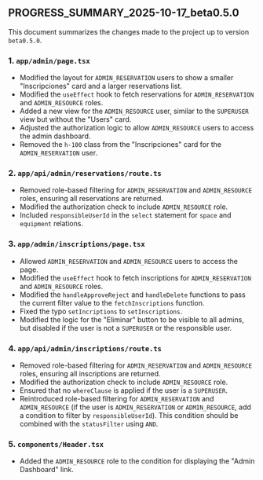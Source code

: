 ## PROGRESS_SUMMARY_2025-10-17_beta0.5.0

This document summarizes the changes made to the project up to version `beta0.5.0`.

### 1. `app/admin/page.tsx`
- Modified the layout for `ADMIN_RESERVATION` users to show a smaller "Inscripciones" card and a larger reservations list.
- Modified the `useEffect` hook to fetch reservations for `ADMIN_RESERVATION` and `ADMIN_RESOURCE` roles.
- Added a new view for the `ADMIN_RESOURCE` user, similar to the `SUPERUSER` view but without the "Users" card.
- Adjusted the authorization logic to allow `ADMIN_RESOURCE` users to access the admin dashboard.
- Removed the `h-100` class from the "Inscripciones" card for the `ADMIN_RESERVATION` user.

### 2. `app/api/admin/reservations/route.ts`
- Removed role-based filtering for `ADMIN_RESERVATION` and `ADMIN_RESOURCE` roles, ensuring all reservations are returned.
- Modified the authorization check to include `ADMIN_RESOURCE` role.
- Included `responsibleUserId` in the `select` statement for `space` and `equipment` relations.

### 3. `app/admin/inscriptions/page.tsx`
- Allowed `ADMIN_RESERVATION` and `ADMIN_RESOURCE` users to access the page.
- Modified the `useEffect` hook to fetch inscriptions for `ADMIN_RESERVATION` and `ADMIN_RESOURCE` roles.
- Modified the `handleApproveReject` and `handleDelete` functions to pass the current filter value to the `fetchInscriptions` function.
- Fixed the typo `setIncriptions` to `setInscriptions`.
- Modified the logic for the "Eliminar" button to be visible to all admins, but disabled if the user is not a `SUPERUSER` or the responsible user.

### 4. `app/api/admin/inscriptions/route.ts`
- Removed role-based filtering for `ADMIN_RESERVATION` and `ADMIN_RESOURCE` roles, ensuring all inscriptions are returned.
- Modified the authorization check to include `ADMIN_RESOURCE` role.
- Ensured that no `whereClause` is applied if the user is a `SUPERUSER`.
- Reintroduced role-based filtering for `ADMIN_RESERVATION` and `ADMIN_RESOURCE` (if the user is `ADMIN_RESERVATION` or `ADMIN_RESOURCE`, add a condition to filter by `responsibleUserId`). This condition should be combined with the `statusFilter` using `AND`.

### 5. `components/Header.tsx`
- Added the `ADMIN_RESOURCE` role to the condition for displaying the "Admin Dashboard" link.